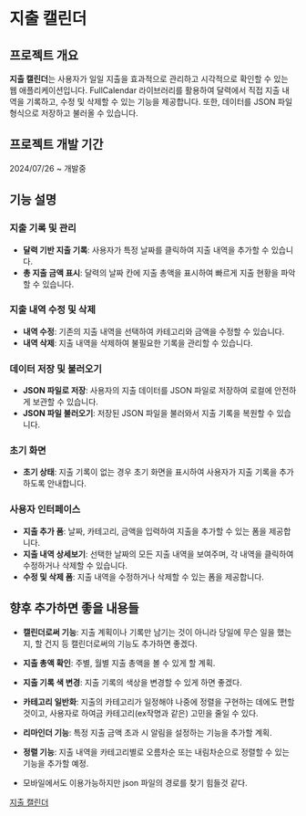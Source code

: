 # 지출 캘린더

## 프로젝트 개요
**지출 캘린더**는 사용자가 일일 지출을 효과적으로 관리하고 시각적으로 확인할 수 있는 웹 애플리케이션입니다. FullCalendar 라이브러리를 활용하여 달력에서 직접 지출 내역을 기록하고, 수정 및 삭제할 수 있는 기능을 제공합니다. 또한, 데이터를 JSON 파일 형식으로 저장하고 불러올 수 있습니다.

## 프로젝트 개발 기간
2024/07/26 ~ 개발중

## 기능 설명

### **지출 기록 및 관리**
- **달력 기반 지출 기록**: 사용자가 특정 날짜를 클릭하여 지출 내역을 추가할 수 있습니다.
- **총 지출 금액 표시**: 달력의 날짜 칸에 지출 총액을 표시하여 빠르게 지출 현황을 파악할 수 있습니다.

### **지출 내역 수정 및 삭제**
- **내역 수정**: 기존의 지출 내역을 선택하여 카테고리와 금액을 수정할 수 있습니다.
- **내역 삭제**: 지출 내역을 삭제하여 불필요한 기록을 관리할 수 있습니다.

### **데이터 저장 및 불러오기**
- **JSON 파일로 저장**: 사용자의 지출 데이터를 JSON 파일로 저장하여 로컬에 안전하게 보관할 수 있습니다.
- **JSON 파일 불러오기**: 저장된 JSON 파일을 불러와서 지출 기록을 복원할 수 있습니다.

### **초기 화면**
- **초기 상태**: 지출 기록이 없는 경우 초기 화면을 표시하여 사용자가 지출 기록을 추가하도록 안내합니다.

### **사용자 인터페이스**
- **지출 추가 폼**: 날짜, 카테고리, 금액을 입력하여 지출을 추가할 수 있는 폼을 제공합니다.
- **지출 내역 상세보기**: 선택한 날짜의 모든 지출 내역을 보여주며, 각 내역을 클릭하여 수정하거나 삭제할 수 있습니다.
- **수정 및 삭제 폼**: 지출 내역을 수정하거나 삭제할 수 있는 폼을 제공합니다.

## 향후 추가하면 좋을 내용들
- **캘린더로써 기능**: 지출 계획이나 기록만 남기는 것이 아니라 당일에 무슨 일을 했는지, 할 건지 등 캘린더로써의 기능도 추가하면 좋겠다.
- **지출 총액 확인**: 주별, 월별 지출 총액을 볼 수 있게 할 계획.
- **지출 기록 색 변경**: 지출 기록의 색상을 변경할 수 있게 하면 좋겠다.
- **카테고리 일반화**: 지출의 카테고리가 일정해야 나중에 정렬을 구현하는 데에도 편할 것이고, 사용자로 하여금 카테고리(ex작명과 같은) 고민을 줄일 수 있다.
- **리마인더 기능**: 특정 지출 금액 초과 시 알림을 설정하는 기능을 추가할 계획.
- **정렬 기능**: 지출 내역을 카테고리별로 오름차순 또는 내림차순으로 정렬할 수 있는 기능을 추가할 예정.

- 모바일에서도 이용가능하지만 json 파일의 경로를 찾기 힘들것 같다.

<p><a href="https://jshman.github.io/web/simulator/inArmy/EMC/index.html" target="_blank" rel="noopener noreferrer">지출 캘린더</a></p>
